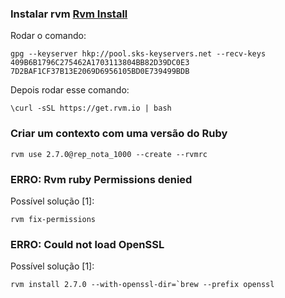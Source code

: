 ### Instalar rvm [Rvm Install](https://rvm.io/rvm/install)

Rodar o comando:
```
gpg --keyserver hkp://pool.sks-keyservers.net --recv-keys 409B6B1796C275462A1703113804BB82D39DC0E3 7D2BAF1CF37B13E2069D6956105BD0E739499BDB
```

Depois rodar esse comando:
```
\curl -sSL https://get.rvm.io | bash
```

### Criar um contexto com uma versão do Ruby

```
rvm use 2.7.0@rep_nota_1000 --create --rvmrc
```

### ERRO: Rvm ruby Permissions denied
Possível solução [1]:
```
rvm fix-permissions
```

### ERRO: Could not load OpenSSL
Possível solução [1]:
```
rvm install 2.7.0 --with-openssl-dir=`brew --prefix openssl
```